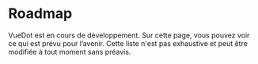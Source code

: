 # Roadmap

VueDot est en cours de développement. Sur cette page, vous pouvez voir ce qui est prévu pour l’avenir. Cette liste n'est pas exhaustive et peut être modifiée à tout moment sans préavis.

<Timeline
	:items="[
		{
			status: 'done',
			date: 'Novembre 2018',
			title: 'Version v1.4',
			body: 'Utilisation de l\'__architecture de plugin Vue__, amélioration de la documentation, refonte de __BirthDatepicker__, amélioration des composants existants, ajout du __typage TypeScript__ et d\'un __script de publication__.'
		},
		{
			status: 'pending',
			date: 'Novembre 2018',
			title: 'Version v1.5',
			body: 'Ajout des __thèmes__ et __réduction de la taille de la bibliothèque__ pour pouvoir passer sous 200ko'
		},
		{
			status: 'next',
			date: 'Décembre 2018',
			title: 'Versions v1.5.x',
			body: 'Ajout de la __documentation__ pour les composants __DatePicker__ et ajout de __ListField__.'
		},
		{
			status: 'next',
			date: 'T1 2019',
			title: 'Version v1.6',
			body: 'Ajout des composants __File Upload/Download__ et __Address__.'
		},
		{
			status: 'next',
			date: 'T2 2019',
			title: 'Versions v1.6.x',
			body: '__Couverture des tests__ à 100%.'
		}
	]"
/>
